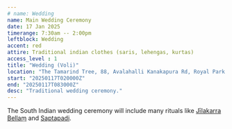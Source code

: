 ```yaml
---
# name: Wedding
name: Main Wedding Ceremony
date: 17 Jan 2025
timerange: 7:30am -- 2:00pm
leftblock: Wedding
accent: red
attire: Traditional indian clothes (saris, lehengas, kurtas)
access_level : 1
title: "Wedding (Voli)"
location: "The Tamarind Tree, 88, Avalahalli Kanakapura Rd, Royal Park Residency Layout, JP Nagar 9th Phase, J. P. Nagar, Bengaluru, Karnataka 560108, India"
start: "20250117T020000Z"
end: "20250117T083000Z"
desc: "Traditional wedding ceremony."
---
```


The South Indian wedding ceremony will include many rituals like 
[Jīlakarra Bellaṃ](https://www.thetamarindtree.in/blog/jeelakarra-bellam-ritual/)
and
[Saptapadi](https://www.thetamarindtree.in/blog/saptapadi-saat-phere/). 
